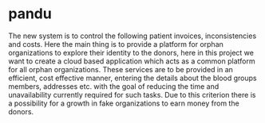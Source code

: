 # pandu
The new system is to control the following patient invoices, inconsistencies and costs. Here the main thing is to provide a platform for orphan organizations to explore their identity to the donors, here in this project we want to create a cloud based application which acts as a common platform for all orphan organizations. These services are to be provided in an efficient, cost effective manner, entering the details about the blood groups members, addresses etc. with the goal of reducing the time and unavailability currently required for such tasks. Due to this criterion there is a possibility for a growth in fake organizations to earn money from the donors.
